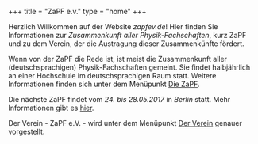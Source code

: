 +++
title = "ZaPF e.v."
type  = "home"
+++

Herzlich Willkommen auf der Website *zapfev.de*! Hier finden Sie Informationen zur *Zusammenkunft aller Physik-Fachschaften*, kurz ZaPF und zu dem Verein, der die Austragung dieser Zusammenkünfte fördert.

Wenn von der ZaPF die Rede ist, ist meist die Zusammenkunft aller (deutschsprachigen) Physik-Fachschaften gemeint. Sie findet halbjährlich an einer Hochschule im deutschsprachigen Raum statt. Weitere Informationen finden sich unter dem Menüpunkt [Die ZaPF](./zapf "Die ZaPF").

Die nächste ZaPF findet vom *24. bis 28.05.2017* in *Berlin* statt. Mehr Informationen gibt es [hier](http://zapf.in/berlin/ "ZaPF Sommer17 Berlin").

Der Verein - ZaPF e.V. - wird unter dem Menüpunkt [Der Verein](./verein "Der Verein") genauer vorgestellt.
